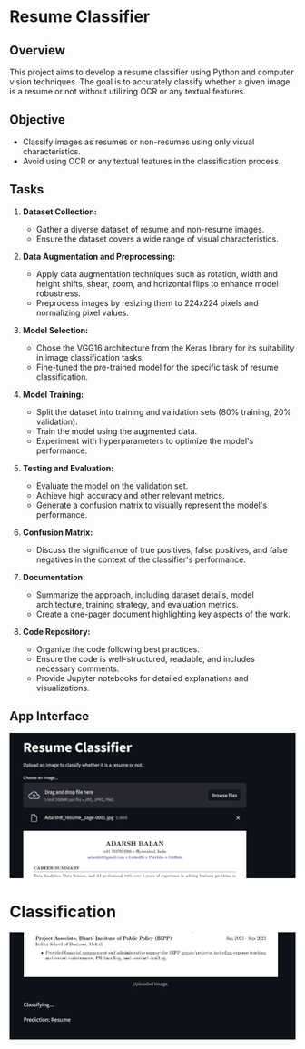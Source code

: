 # Resume Classifier

## Overview
This project aims to develop a resume classifier using Python and computer vision techniques. The goal is to accurately classify whether a given image is a resume or not without utilizing OCR or any textual features.

## Objective
- Classify images as resumes or non-resumes using only visual characteristics.
- Avoid using OCR or any textual features in the classification process.

## Tasks
1. **Dataset Collection:**
   - Gather a diverse dataset of resume and non-resume images.
   - Ensure the dataset covers a wide range of visual characteristics.

2. **Data Augmentation and Preprocessing:**
   - Apply data augmentation techniques such as rotation, width and height shifts, shear, zoom, and horizontal flips to enhance model robustness.
   - Preprocess images by resizing them to 224x224 pixels and normalizing pixel values.

3. **Model Selection:**
   - Chose the VGG16 architecture from the Keras library for its suitability in image classification tasks.
   - Fine-tuned the pre-trained model for the specific task of resume classification.

4. **Model Training:**
   - Split the dataset into training and validation sets (80% training, 20% validation).
   - Train the model using the augmented data.
   - Experiment with hyperparameters to optimize the model's performance.

5. **Testing and Evaluation:**
   - Evaluate the model on the validation set.
   - Achieve high accuracy and other relevant metrics.
   - Generate a confusion matrix to visually represent the model's performance.

6. **Confusion Matrix:**
   - Discuss the significance of true positives, false positives, and false negatives in the context of the classifier's performance.

7. **Documentation:**
   - Summarize the approach, including dataset details, model architecture, training strategy, and evaluation metrics.
   - Create a one-pager document highlighting key aspects of the work.

8. **Code Repository:**
   - Organize the code following best practices.
   - Ensure the code is well-structured, readable, and includes necessary comments.
   - Provide Jupyter notebooks for detailed explanations and visualizations.

## App Interface
![App Interface](https://github.com/adarshb3/Resume-Classifer/blob/main/images/Capture1.JPG)

# Classification
![](https://github.com/adarshb3/Resume-Classifer/blob/main/images/Capture2.JPG)
